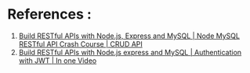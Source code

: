 # References :

1. [Build RESTful APIs with Node.js, Express and MySQL | Node MySQL RESTful API Crash Course | CRUD API](https://www.youtube.com/watch?v=zgQq-gNvKH0&t=70s)
2. [Build RESTful APIs with Node.js express and MySQL | Authentication with JWT | In one Video](https://www.youtube.com/watch?v=WfCJ3sHnLBM&t=69s)
